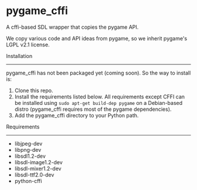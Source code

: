 pygame_cffi
===========

A cffi-based SDL wrapper that copies the pygame API.

We copy various code and API ideas from pygame, so we inherit pygame's LGPL v2.1
license.

Installation
************

pygame_cffi has not been packaged yet (coming soon). So the way to install is:

1. Clone this repo.
2. Install the requirements listed below. All requirements except CFFI can be installed using `sudo apt-get build-dep pygame` on a Debian-based distro (pygame_cffi requires most of the pygame dependencies).
3. Add the pygame_cffi directory to your Python path.

Requirements
************

* libjpeg-dev
* libpng-dev
* libsdl1.2-dev
* libsdl-image1.2-dev
* libsdl-mixer1.2-dev
* libsdl-ttf2.0-dev
* python-cffi
